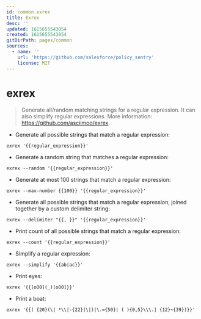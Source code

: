 ```yaml
---
id: common.exrex
title: Exrex
desc: ''
updated: 1615655543054
created: 1615655543054
gitDirPath: pages/common
sources:
  - name: ''
    url: 'https://github.com/salesforce/policy_sentry'
    license: MIT
---
```

# exrex

> Generate all/random matching strings for a regular expression.
> It can also simplify regular expressions.
> More information: <https://github.com/asciimoo/exrex>.

- Generate all possible strings that match a regular expression:

`exrex '{{regular_expression}}'`

- Generate a random string that matches a regular expression:

`exrex --random '{{regular_expression}}'`

- Generate at most 100 strings that match a regular expression:

`exrex --max-number {{100}} '{{regular_expression}}'`

- Generate all possible strings that match a regular expression, joined together by a custom delimiter string:

`exrex --delimiter "{{, }}" '{{regular_expression}}'`

- Print count of all possible strings that match a regular expression:

`exrex --count '{{regular_expression}}'`

- Simplify a regular expression:

`exrex --simplify '{{ab|ac}}'`

- Print eyes:

`exrex '{{[oO0](_)[oO0]}}'`

- Print a boat:

`exrex '{{( {20}(\| *\\|-{22}|\|)|\.={50}| ( ){0,5}\\\.| {12}~{39})}}'`

